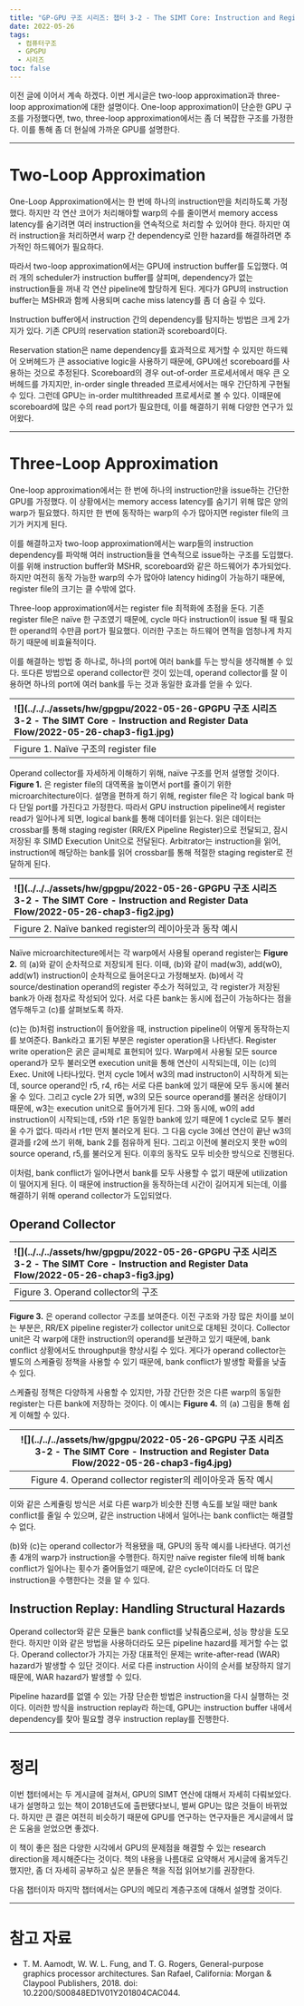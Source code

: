 ```yaml
---
title: "GP-GPU 구조 시리즈: 챕터 3-2 - The SIMT Core: Instruction and Register Data Flow"
date: 2022-05-26
tags: 
  - 컴퓨터구조
  - GPGPU
  - 시리즈
toc: false
---
```


이전 글에 이어서 계속 하겠다.
이번 게시글은 two-loop approximation과 three-loop approximation에 대한 설명이다.
One-loop approximation이 단순한 GPU 구조를 가정했다면, two, three-loop approximation에서는 좀 더 복잡한 구조를 가정한다.
이를 통해 좀 더 현실에 가까운 GPU를 설명한다.

---

# Two-Loop Approximation

One-Loop Approximation에서는 한 번에 하나의 instruction만을 처리하도록 가정했다.
하지만 각 연산 코어가 처리해야할 warp의 수를 줄이면서 memory access latency를 숨기려면 여러 instruction을 연속적으로 처리할 수 있어야 한다.
하지만 여러 instruction을 처리하면서 warp 간 dependency로 인한 hazard를 해결하려면 추가적인 하드웨어가 필요하다.

따라서 two-loop approximation에서는 GPU에 instruction buffer를 도입했다.
여러 개의 scheduler가 instruction buffer를 살피며, dependency가 없는 instruction들을 꺼내 각 연산 pipeline에 할당하게 된다.
게다가 GPU의 instruction buffer는 MSHR과 함께 사용되며 cache miss latency를 좀 더 숨길 수 있다.

Instruction buffer에서 instruction 간의 dependency를 탐지하는 방법은 크게 2가지가 있다.
기존 CPU의 reservation station과 scoreboard이다.

Reservation station은 name dependency를 효과적으로 제거할 수 있지만 하드웨어 오버헤드가 큰 associative logic을 사용하기 때문에, GPU에선 scoreboard를 사용하는 것으로 추정된다.
Scoreboard의 경우 out-of-order 프로세서에서 매우 큰 오버헤드를 가지지만, in-order single threaded 프로세서에서는 매우 간단하게 구현될 수 있다.
그런데 GPU는 in-order multithreaded 프로세서로 볼 수 있다.
이때문에 scoreboard에 많은 수의 read port가 필요한데, 이를 해결하기 위해 다양한 연구가 있어왔다.

---

# Three-Loop Approximation

One-loop approximation에서는 한 번에 하나의 instruction만을 issue하는 간단한 GPU를 가정했다.
이 상황에서는 memory access latency를 숨기기 위해 많은 양의 warp가 필요했다.
하지만 한 번에 동작하는 warp의 수가 많아지면 register file의 크기가 커지게 된다.

이를 해결하고자 two-loop approximation에서는 warp들의 instruction dependency를 파악해 여러 instruction들을 연속적으로 issue하는 구조를 도입했다.
이를 위해 instruction buffer와 MSHR, scoreboard와 같은 하드웨어가 추가되었다.
하지만 여전히 동작 가능한 warp의 수가 많아야 latency hiding이 가능하기 때문에, register file의 크기는 클 수밖에 없다.

Three-loop approximation에서는 register file 최적화에 초점을 둔다.
기존 register file은 naïve 한 구조였기 때문에, cycle 마다 instruction이 issue 될 때 필요한 operand의 수만큼 port가 필요했다.
이러한 구조는 하드웨어 면적을 엄청나게 차지하기 때문에 비효율적이다.

이를 해결하는 방법 중 하나로, 하나의 port에 여러 bank를 두는 방식을 생각해볼 수 있다.
또다른 방법으로 operand collector란 것이 있는데, operand collector를 잘 이용하면 하나의 port에 여러 bank를 두는 것과 동일한 효과를 얻을 수 있다.


| ![](../../../assets/hw/gpgpu/2022-05-26-GPGPU 구조 시리즈 3-2 - The SIMT Core - Instruction and Register Data Flow/2022-05-26-chap3-fig1.jpg) |
|:-------|
|Figure 1. Naïve 구조의 register file|

Operand collector를 자세하게 이해하기 위해, naïve 구조를 먼저 설명할 것이다.
**Figure 1.** 은 register file의 대역폭을 높이면서 port를 줄이기 위한 microarchitecture이다.
설명을 편하게 하기 위해, register file은 각 logical bank 마다 단일 port를 가진다고 가정한다.
따라서 GPU instruction pipeline에서 register read가 일어나게 되면, logical bank를 통해 데이터를 읽는다.
읽은 데이터는 crossbar를 통해 staging register (RR/EX Pipeline Register)으로 전달되고, 잠시 저장된 후 SIMD Execution Unit으로 전달된다.
Arbitrator는 instruction을 읽어, instruction에 해당하는 bank를 읽어 crossbar를 통해 적절한 staging register로 전달하게 된다.

| ![](../../../assets/hw/gpgpu/2022-05-26-GPGPU 구조 시리즈 3-2 - The SIMT Core - Instruction and Register Data Flow/2022-05-26-chap3-fig2.jpg) |
|:-----|
|Figure 2. Naïve banked register의 레이아웃과 동작 예시|

Naïve microarchitecture에서는 각 warp에서 사용될 operand register는 **Figure 2.** 의 (a)와 같이 순차적으로 저장되게 된다.
이때, (b)와 같이 mad(w3), add(w0), add(w1) instruction이 순차적으로 들어온다고 가정해보자.
(b)에서 각 source/destination operand의 register 주소가 적혀있고, 각 register가 저장된 bank가 아래 첨자로 작성되어 있다.
서로 다른 bank는 동시에 접근이 가능하다는 점을 염두해두고 (c)를 살펴보도록 하자.

(c)는 (b)처럼 instruction이 들어왔을 때, instruction pipeline이 어떻게 동작하는지를 보여준다.
Bank라고 표기된 부분은 register operation을 나타낸다. Register write operation은 굵은 글씨체로 표현되어 있다.
Warp에서 사용될 모든 source operand가 모두 불러오면 execution unit을 통해 연산이 시작되는데, 이는 (c)의 Exec. Unit에 나타나있다.
먼저 cycle 1에서 w3의 mad instructon이 시작하게 되는데, source operand인 r5, r4, r6는 서로 다른 bank에 있기 때문에 모두 동시에 불러올 수 있다.
그리고 cycle 2가 되면, w3의 모든 source operand를 불러온 상태이기 때문에, w3는 execution unit으로 들어가게 된다.
그와 동시에, w0의 add instruction이 시작되는데, r5와 r1은 동일한 bank에 있기 때문에 1 cycle로 모두 불러올 수가 없다.
따라서 r1만 먼저 불러오게 된다.
그 다음 cycle 3에선 연산이 끝난 w3의 결과를 r2에 쓰기 위해, bank 2를 점유하게 된다.
그리고 이전에 불러오지 못한 w0의 source operand, r5,를 불러오게 된다.
이후의 동작도 모두 비슷한 방식으로 진행된다.

이처럼, bank conflict가 일어나면서 bank를 모두 사용할 수 없기 때문에 utilization이 떨어지게 된다.
이 때문에 instruction을 동작하는데 시간이 길어지게 되는데, 이를 해결하기 위해 operand collector가 도입되었다.

## Operand Collector

| ![](../../../assets/hw/gpgpu/2022-05-26-GPGPU 구조 시리즈 3-2 - The SIMT Core - Instruction and Register Data Flow/2022-05-26-chap3-fig3.jpg) |
|:-------|
|Figure 3. Operand collector의 구조|

**Figure 3.** 은 operand collector 구조를 보여준다.
이전 구조와 가장 많은 차이를 보이는 부분은, RR/EX pipeline register가 collector unit으로 대체된 것이다.
Collector unit은 각 warp에 대한 instruction의 operand를 보관하고 있기 때문에, bank conflict 상황에서도 throughput을 향상시킬 수 있다.
게다가 operand collector는 별도의 스케쥴링 정책을 사용할 수 있기 때문에, bank conflict가 발생할 확률을 낮출 수 있다.

스케쥴링 정책은 다양하게 사용할 수 있지만, 가장 간단한 것은 다른 warp의 동일한 register는 다른 bank에 저장하는 것이다.
이 예시는 **Figure 4.** 의 (a) 그림을 통해 쉽게 이해할 수 있다.

| ![](../../../assets/hw/gpgpu/2022-05-26-GPGPU 구조 시리즈 3-2 - The SIMT Core - Instruction and Register Data Flow/2022-05-26-chap3-fig4.jpg) |
|:-----:|
|Figure 4. Operand collector register의 레이아웃과 동작 예시|

이와 같은 스케쥴링 방식은 서로 다른 warp가 비슷한 진행 속도를 보일 때만 bank conflict를 줄일 수 있으며, 같은 instruction 내에서 일어나는 bank conflict는 해결할 수 없다.

(b)와 (c)는 operand collector가 적용됐을 때, GPU의 동작 예시를 나타낸다.
여기선 총 4개의 warp가 instruction을 수행한다.
하지만 naïve register file에 비해 bank conflict가 일어나는 횟수가 줄어들었기 때문에, 같은 cycle이더라도 더 많은 instruction을 수행한다는 것을 알 수 있다.


## Instruction Replay: Handling Structural Hazards

Operand collector와 같은 모듈은 bank conflict를 낮춰줌으로써, 성능 향상을 도모한다.
하지만 이와 같은 방법을 사용하더라도 모든 pipeline hazard를 제거할 수는 없다.
Operand collector가 가지는 가장 대표적인 문제는 write-after-read (WAR) hazard가 발생할 수 있단 것이다.
서로 다른 instruction 사이의 순서를 보장하지 않기 때문에, WAR hazard가 발생할 수 있다.

Pipeline hazard를 없앨 수 있는 가장 단순한 방법은 instruction을 다시 실행하는 것이다.
이러한 방식을 instruction replay라 하는데, GPU는 instruction buffer 내에서 dependency를 찾아 필요할 경우 instruction replay를 진행한다.

----

# 정리

이번 챕터에서는 두 게시글에 걸쳐서, GPU의 SIMT 연산에 대해서 자세히 다뤄보았다.
내가 설명하고 있는 책이 2018년도에 출판됐다보니, 벌써 GPU는 많은 것들이 바뀌었다.
하지만 큰 결은 여전히 비슷하기 때문에 GPU를 연구하는 연구자들은 게시글에서 많은 도움을 얻었으면 좋겠다.

이 책이 좋은 점은 다양한 시각에서 GPU의 문제점을 해결할 수 있는 research direction을 제시해준다는 것이다.
책의 내용을 나름대로 요약해서 게시글에 옮겨두긴 했지만, 좀 더 자세히 공부하고 싶은 분들은 책을 직접 읽어보기를 권장한다.

다음 챕터이자 마지막 챕터에서는 GPU의 메모리 계층구조에 대해서 설명할 것이다.

---

# 참고 자료

- T. M. Aamodt, W. W. L. Fung, and T. G. Rogers, General-purpose graphics processor architectures. San Rafael, California: Morgan & Claypool Publishers, 2018. doi: 10.2200/S00848ED1V01Y201804CAC044.



